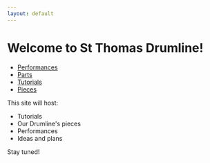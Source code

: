 ```yaml
---
layout: default
---
```


# Welcome to St Thomas Drumline!

- [Performances](./performances.md)
- [Parts](./parts.md)
- [Tutorials](./tutorials.md)
- [Pieces](./pieces/index.md)
  
This site will host:
- Tutorials
- Our Drumline's pieces
- Performances
- Ideas and plans

Stay tuned!
